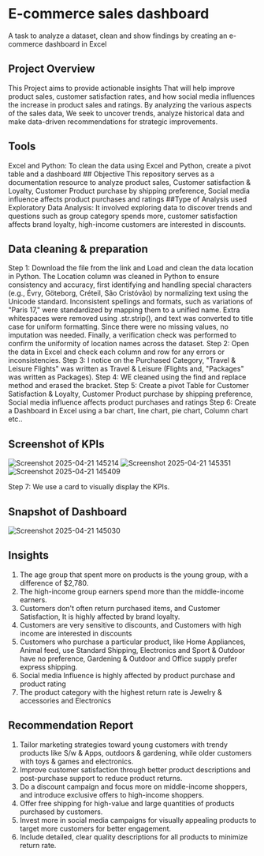 # E-commerce sales dashboard
A task to analyze a dataset, clean and show findings by creating an e-commerce dashboard in Excel
## Project Overview
This Project aims to provide actionable insights 
That will help improve product sales, customer satisfaction rates,
and how social media influences the  increase in product sales and ratings.
By analyzing the various aspects of the sales data,
We seek to uncover trends, analyze historical data and 
make data-driven recommendations for strategic improvements.
## Tools 
Excel and Python: To clean the data using Excel and Python, create a pivot table and a dashboard
## Objective
This repository serves as a documentation resource to analyze product sales,
Customer satisfaction & Loyalty, Customer Product purchase by shipping preference,
Social media influence affects product purchases and ratings
##Type of Analysis used
Exploratory Data Analysis: It involved exploring data to discover trends and questions
such as group category spends more, customer satisfaction affects brand loyalty,
high-income customers are interested in discounts.
## Data cleaning & preparation
Step 1: Download the file from the link and Load and clean the data location in Python.
The Location column was cleaned in Python to ensure consistency and accuracy,
first identifying and handling special characters (e.g., Évry, Göteborg, Créteil, São Cristóvão)
by normalizing text using the Unicode standard. Inconsistent spellings and formats, 
such as variations of "Paris 17," were standardized by mapping them to a unified name.
Extra whitespaces were removed using .str.strip(), and text was converted to title case for uniform formatting.
Since there were no missing values, no imputation was needed.
Finally, a verification check was performed to confirm the uniformity of location names across the dataset.
Step 2: Open the data in Excel and check each column and row for any errors or inconsistencies. 
Step 3: I notice on the Purchased Category,
"Travel & Leisure Flights" was written as Travel & Leisure (Flights and, "Packages" was written as Packages).
Step 4: WE cleaned using the find and replace method and erased the bracket.
Step 5: Create a pivot Table for Customer Satisfaction & Loyalty, Customer Product purchase by shipping preference,
Social media influence affects product purchases and ratings
Step 6: Create a Dashboard in Excel using a bar chart, line chart, pie chart, Column chart etc..
## Screenshot of KPIs
![Screenshot 2025-04-21 145214](https://github.com/user-attachments/assets/ab67566e-4c1a-483d-879f-5b3e8ff4d580)
![Screenshot 2025-04-21 145351](https://github.com/user-attachments/assets/f7c181f7-5c16-433a-91d0-7f096ae95125)
![Screenshot 2025-04-21 145409](https://github.com/user-attachments/assets/47d4f666-b200-47f3-a14f-bc33bbe1a1e9)


Step 7: We use a card to visually display the KPIs.

 ## Snapshot of Dashboard
![Screenshot 2025-04-21 145030](https://github.com/user-attachments/assets/be8b17fb-aa58-4ae5-8d04-d4ce89c5e7a9)


## Insights
1. The age group that spent more on products is the young group, with a difference of $2,780.
2.  The high-income group earners spend more than the middle-income earners.
3. Customers don't often return purchased items, and Customer Satisfaction,
   It is highly affected by brand loyalty.
4. Customers are very sensitive to discounts, and Customers  with high income are interested in discounts
5. Customers who purchase a particular product, like Home Appliances, Animal feed, use Standard Shipping,
   Electronics and Sport & Outdoor have no preference, Gardening & Outdoor and Office supply prefer express shipping.
6. Social media Influence is highly affected by product purchase and product rating
7. The product category with the highest return rate is  Jewelry & accessories and Electronics
   
## Recommendation Report
1. Tailor marketing  strategies toward young customers with trendy products like S/w & Apps, outdoors & gardening,
while older customers with toys & games and electronics.
2. Improve customer satisfaction through better product descriptions and post-purchase support to reduce product returns.
3. Do a discount campaign and focus more on middle-income shoppers, and introduce exclusive offers to high-income shoppers.
4. Offer free shipping for high-value and large quantities of products purchased by customers.
5. Invest more in social media campaigns for visually appealing products to target more customers for better engagement.
6. Include detailed, clear quality descriptions for all products to minimize return rate.

